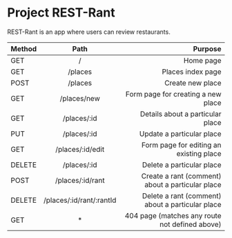 # Project REST-Rant

REST-Rant is an app where users can review restaurants.

|   Method   |   Path    |   Purpose   |
|:-----------|:---------:|------------:|
|   GET      |    /      |   Home page | 
|   GET      |  /places  |  Places index page |
|   POST     |  /places  |  Create new place  |
|   GET      | /places/new | Form page for creating a new place |
|   GET      | /places/:id | Details about a particular place |
|   PUT      | /places/:id | Update a particular place |
|   GET      | /places/:id/edit | Form page for editing an existing place |
|   DELETE   | /places/:id | Delete a particular place |
|   POST     | /places/:id/rant | Create a rant (comment) about a particular place |
|   DELETE   | /places/:id/rant/:rantId | Delete a rant (comment) about a particular place |
|   GET      | *    | 404 page (matches any route not defined above) |

